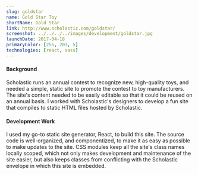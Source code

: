 ```yaml
---
slug: goldstar
name: Gold Star Toy
shortName: Gold Star
link: http://www.scholastic.com/goldstar/
screenshot: ../../../../images/development/goldstar.jpg
launchDate: 2017-04-18
primaryColor: [255, 203, 5]
technologies: [react, sass]
---
```

#### Background

Scholastic runs an annual contest to recognize new, high-quality toys, and needed a simple, static site to promote the contest to toy manufacturers. The site's content needed to be easily editable so that it could be reused on an annual basis. I worked with Scholastic's designers to develop a fun site that compiles to static HTML files hosted by Scholastic.

#### Development Work

I used my go-to static site generator, React, to build this site. The source code is well-organized, and componentized, to make it as easy as possible to make updates to the site. CSS modules keep all the site's class names locally scoped, which not only makes development and maintenance of the site easier, but also keeps classes from conflicting with the Scholastic envelope in which this site is embedded.
